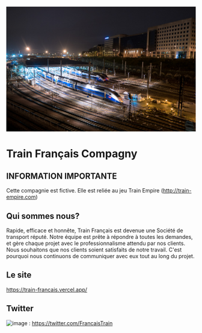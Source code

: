 ![image](img/intro-bg3.jpg)
# Train Français Compagny

## INFORMATION IMPORTANTE

Cette compagnie est fictive. Elle est reliée au jeu Train Empire (http://train-empire.com)

## Qui sommes nous?

Rapide, efficace et honnête, Train Français est devenue une Société de transport réputé. Notre équipe est prête à répondre à toutes les demandes, et gère chaque projet avec le professionnalisme attendu par nos clients. Nous souhaitons que nos clients soient satisfaits de notre travail. C'est pourquoi nous continuons de communiquer avec eux tout au long du projet.

## Le site

https://train-francais.vercel.app/

## Twitter

![image](https://user-images.githubusercontent.com/59665309/110777307-466e3b80-8261-11eb-9ccb-959cc3ffb572.png) : https://twitter.com/FrancaisTrain
